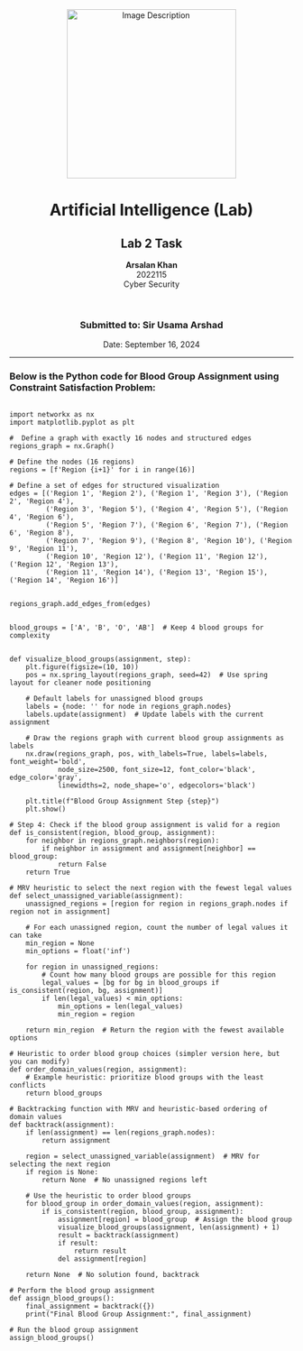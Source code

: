 <!-- Centered content -->
<div align="center">
  <!-- Logo/Image -->
  <img src="https://github.com/user-attachments/assets/aa697654-16be-4b74-9d79-e035dc95833d" alt="Image Description" width="300px">
  
  <!-- Title and Information -->
  <h1>Artificial Intelligence (Lab)</h1>
  <h2>Lab 2 Task</h2>
  <p><strong>Arsalan Khan</strong><br>2022115<br>Cyber Security</p>
  <br>
  <h3>Submitted to: Sir Usama Arshad</h3>
  <p>Date: September 16, 2024</p>
</div>

<!-- Separator -->
<hr>

<!-- Code Block -->
<h3>Below is the Python code for Blood Group Assignment using Constraint Satisfaction Problem:</h3>

<pre>
<code>
import networkx as nx
import matplotlib.pyplot as plt

#  Define a graph with exactly 16 nodes and structured edges
regions_graph = nx.Graph()

# Define the nodes (16 regions)
regions = [f'Region {i+1}' for i in range(16)]

# Define a set of edges for structured visualization
edges = [('Region 1', 'Region 2'), ('Region 1', 'Region 3'), ('Region 2', 'Region 4'),
         ('Region 3', 'Region 5'), ('Region 4', 'Region 5'), ('Region 4', 'Region 6'),
         ('Region 5', 'Region 7'), ('Region 6', 'Region 7'), ('Region 6', 'Region 8'),
         ('Region 7', 'Region 9'), ('Region 8', 'Region 10'), ('Region 9', 'Region 11'),
         ('Region 10', 'Region 12'), ('Region 11', 'Region 12'), ('Region 12', 'Region 13'),
         ('Region 11', 'Region 14'), ('Region 13', 'Region 15'), ('Region 14', 'Region 16')]


regions_graph.add_edges_from(edges)


blood_groups = ['A', 'B', 'O', 'AB']  # Keep 4 blood groups for complexity


def visualize_blood_groups(assignment, step):
    plt.figure(figsize=(10, 10))  
    pos = nx.spring_layout(regions_graph, seed=42)  # Use spring layout for cleaner node positioning

    # Default labels for unassigned blood groups
    labels = {node: '' for node in regions_graph.nodes}
    labels.update(assignment)  # Update labels with the current assignment

    # Draw the regions graph with current blood group assignments as labels
    nx.draw(regions_graph, pos, with_labels=True, labels=labels, font_weight='bold',
            node_size=2500, font_size=12, font_color='black', edge_color='gray',
            linewidths=2, node_shape='o', edgecolors='black')

    plt.title(f"Blood Group Assignment Step {step}")
    plt.show()

# Step 4: Check if the blood group assignment is valid for a region
def is_consistent(region, blood_group, assignment):
    for neighbor in regions_graph.neighbors(region):
        if neighbor in assignment and assignment[neighbor] == blood_group:
            return False
    return True

# MRV heuristic to select the next region with the fewest legal values
def select_unassigned_variable(assignment):
    unassigned_regions = [region for region in regions_graph.nodes if region not in assignment]

    # For each unassigned region, count the number of legal values it can take
    min_region = None
    min_options = float('inf')

    for region in unassigned_regions:
        # Count how many blood groups are possible for this region
        legal_values = [bg for bg in blood_groups if is_consistent(region, bg, assignment)]
        if len(legal_values) < min_options:
            min_options = len(legal_values)
            min_region = region

    return min_region  # Return the region with the fewest available options

# Heuristic to order blood group choices (simpler version here, but you can modify)
def order_domain_values(region, assignment):
    # Example heuristic: prioritize blood groups with the least conflicts
    return blood_groups

# Backtracking function with MRV and heuristic-based ordering of domain values
def backtrack(assignment):
    if len(assignment) == len(regions_graph.nodes):
        return assignment 

    region = select_unassigned_variable(assignment)  # MRV for selecting the next region
    if region is None:
        return None  # No unassigned regions left

    # Use the heuristic to order blood groups
    for blood_group in order_domain_values(region, assignment):
        if is_consistent(region, blood_group, assignment):
            assignment[region] = blood_group  # Assign the blood group
            visualize_blood_groups(assignment, len(assignment) + 1) 
            result = backtrack(assignment)
            if result:
                return result  
            del assignment[region] 

    return None  # No solution found, backtrack

# Perform the blood group assignment
def assign_blood_groups():
    final_assignment = backtrack({})
    print("Final Blood Group Assignment:", final_assignment)

# Run the blood group assignment
assign_blood_groups()
</code>
</pre>
